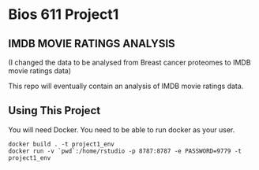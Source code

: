 Bios 611 Project1
=================
IMDB MOVIE RATINGS ANALYSIS
-------------------------------
(I changed the data to be analysed from Breast cancer proteomes to IMDB movie ratings data)


This repo will eventually contain an analysis of IMDB movie ratings data.

Using This Project
------------------

You will need Docker. You need to be able to run docker as your user.

    docker build . -t project1_env
    docker run -v `pwd`:/home/rstudio -p 8787:8787 -e PASSWORD=9779 -t project1_env


